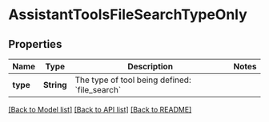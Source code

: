 # AssistantToolsFileSearchTypeOnly

## Properties
Name | Type | Description | Notes
------------ | ------------- | ------------- | -------------
**type** | **String** | The type of tool being defined: &#x60;file_search&#x60; | 

[[Back to Model list]](../README.md#documentation-for-models) [[Back to API list]](../README.md#documentation-for-api-endpoints) [[Back to README]](../README.md)


